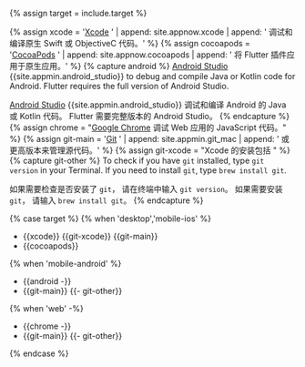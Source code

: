 {% assign target = include.target %}

{% assign xcode = '[Xcode][] ' | append: site.appnow.xcode | append: ' 调试和编译原生 Swift 或 ObjectiveC 代码。' %}
{% assign cocoapods = '[CocoaPods][] ' | append: site.appnow.cocoapods | append: ' 将 Flutter 插件应用于原生应用。' %}
{% capture android %}
[Android Studio][] {{site.appmin.android_studio}} to debug and compile
Java or Kotlin code for Android.
Flutter requires the full version of Android Studio.

[Android Studio][] {{site.appmin.android_studio}} 调试和编译
Android 的 Java 或 Kotlin 代码。
Flutter 需要完整版本的 Android Studio。
{% endcapture %}
{% assign chrome = "[Google Chrome][] 调试 Web 应用的 JavaScript 代码。" %}
{% assign git-main = '[Git][] ' | append: site.appmin.git_mac | append: ' 或更高版本来管理源代码。' %}
{% assign git-xcode = "Xcode 的安装包括 " %}
{% capture git-other %}
To check if you have `git` installed,
type `git version` in your Terminal.
If you need to install `git`, type `brew install git`.

如果需要检查是否安装了 `git`，
请在终端中输入 `git version`。
如果需要安装 `git`，
请输入 `brew install git`。
{% endcapture %}

{% case target %}
{% when 'desktop','mobile-ios' %}

* {{xcode}} {{git-xcode}} {{git-main}}
* {{cocoapods}}

{% when 'mobile-android' %}

* {{android -}}
* {{git-main}}
  {{- git-other}}

{% when 'web' -%}

* {{chrome -}}
* {{git-main}}
  {{- git-other}}

{% endcase %}

[Homebrew]: https://brew.sh/
[Git]: https://formulae.brew.sh/formula/git
[Android Studio]: https://developer.android.com/studio/install#mac
[Xcode]: {{site.apple-dev}}/xcode/
[CocoaPods]: https://cocoapods.org/
[Google Chrome]: https://www.google.com/chrome/dr/download/
